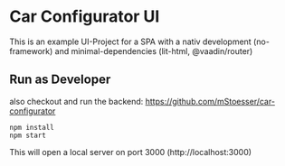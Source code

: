 # Car Configurator UI

This is an example UI-Project for a SPA with a nativ development (no-framework) and minimal-dependencies (lit-html, @vaadin/router) 


## Run as Developer

also checkout and run the backend: https://github.com/mStoesser/car-configurator 


```
npm install
npm start
```

This will open a local server on port 3000 (http://localhost:3000)

